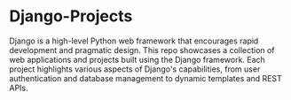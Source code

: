 # Django-Projects
Django is a high-level Python web framework that encourages rapid development and pragmatic design. This repo showcases a collection of web applications and projects built using the Django framework. Each project highlights various aspects of Django's capabilities, from user authentication and database management to dynamic templates and REST APIs.

